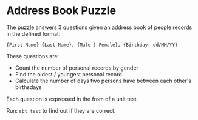 # Address Book Puzzle

The puzzle answers 3 questions given an address book of people records in the defined format:

````{First Name} {Last Name}, {Male | Female}, {Birthday: dd/MM/YY}````

These questions are:

* Count the number of personal records by gender
* Find the oldest / youngest personal record
* Calculate the number of days two persons have between each other's birthsdays

Each question is expressed in the from of a unit test.

Run: ```sbt test``` to find out if they are correct.
